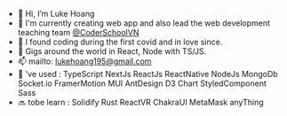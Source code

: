 - 👋 Hi, I’m Luke Hoang
- 🌱 I'm currently creating web app and also lead the web development teaching team [@CoderSchoolVN](https://techcrunch.com/2021/09/15/vietnam-based-coderschool-gets-2-6m-pre-series-a-to-scale-online-course-platform/?guccounter=1&guce_referrer=aHR0cHM6Ly93d3cuZ29vZ2xlLmNvbS8&guce_referrer_sig=AQAAAC3yBfSxvxyFd1BygsGMdyYg2OSBsJP0OXrFWoKW9TVp-cnG4IwpBZENQdb8qkrFsdkDM6YdlKpmyIU4FtR1gPVLAdjqZsmG_Ng7ZZY0DFZZrK7u7Vnm1Jfiwl5U5QIDmB9zSYzDBlEGwIu47D0a6moFvTdcnQoSzK1UGGBdZB4e#:~:text=CoderSchool%2C%20a%20Ho%20Chi%20Minh,XA%20Network%20and%20iSeed%20Ventures.)
- 💞️ I found coding during the first covid and in love since.
- 👀 Gigs around the world in React, Node with TS/JS. 
- 📫 mailto: lukehoang195@gmail.com
- 🚀 've used : TypeScript NextJs ReactJs ReactNative NodeJs MongoDb Socket.io FramerMotion MUI AntDesign D3 Chart StyledComponent Sass
- 🔜 tobe learn : Solidify Rust ReactVR ChakraUI MetaMask anyThing
<!---
lukehoang1905/lukehoang1905 is a ✨ special ✨ repository because its `README.md` (this file) appears on your GitHub profile.
You can click the Preview link to take a look at your changes.
--->
